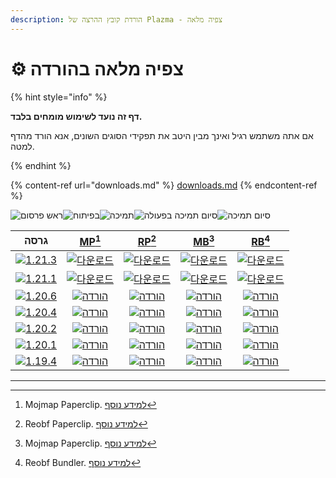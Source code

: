 ```yaml
---
description: הורדת קובץ ההרצה של Plazma - צפיה מלאה
---
```


# ⚙️ צפיה מלאה בהורדה

{% hint style="info" %}

**דף זה נועד לשימוש מומחים בלבד.**

אם אתה משתמש רגיל ואינך מבין היטב את תפקידי הסוגים השונים,
אנא הורד מהדף למטה.

{% endhint %}

{% content-ref url="downloads.md" %}
[downloads.md](downloads.md)
{% endcontent-ref %}

[wtr]: <https://badge.plazmamc.org/0/בהמתין לשחרור>

![ראש פרסום][wtr]![בפיתוח](https://badge.plazmamc.org/1/בפיתוח)![תמיכה](https://badge.plazmamc.org/2/תמיכה)![סיום תמיכה בפעולה](https://badge.plazmamc.org/6/סיום%20תמיכה%20בפעולה)![סיום תמיכה](https://badge.plazmamc.org/4/סיום%20תמיכה)

|                                        גרסה                                       |                           [MP](#user-content-fn-1)[^1]                           |                           [RP](#user-content-fn-2)[^2]                           |                           [MB](#user-content-fn-3)[^3]                           |                           [RB](#user-content-fn-4)[^4]                           |
| :-------------------------------------------------------------------------------: | :------------------------------------------------------------------------------: | :------------------------------------------------------------------------------: | :------------------------------------------------------------------------------: | :------------------------------------------------------------------------------: |
| [![1.21.3](https://badge.plazmamc.org/1/1.21.3)](https://git.plazmamc.org/1.21.3) |  [![다운로드](https://badge.plazmamc.org/1/다운로드)](https://dl.plazmamc.org/1.21.3/0)  |  [![다운로드](https://badge.plazmamc.org/1/다운로드)](https://dl.plazmamc.org/1.21.3/1)  |  [![다운로드](https://badge.plazmamc.org/1/다운로드)](https://dl.plazmamc.org/1.21.3/2)  |  [![다운로드](https://badge.plazmamc.org/1/다운로드)](https://dl.plazmamc.org/1.21.3/3)  |
| [![1.21.1](https://badge.plazmamc.org/6/1.21.1)](https://git.plazmamc.org/1.21.1) |  [![다운로드](https://badge.plazmamc.org/1/다운로드)](https://dl.plazmamc.org/1.21.1/0)  |  [![다운로드](https://badge.plazmamc.org/1/다운로드)](https://dl.plazmamc.org/1.21.1/1)  |  [![다운로드](https://badge.plazmamc.org/1/다운로드)](https://dl.plazmamc.org/1.21.1/2)  |  [![다운로드](https://badge.plazmamc.org/1/다운로드)](https://dl.plazmamc.org/1.21.1/3)  |
| [![1.20.6](https://badge.plazmamc.org/2/1.20.6)](https://git.plazmamc.org/1.20.6) | [![הורדה](https://badge.plazmamc.org/1/הורדה)](https://dl.plazmamc.org/1.20.6/0) | [![הורדה](https://badge.plazmamc.org/1/הורדה)](https://dl.plazmamc.org/1.20.6/1) | [![הורדה](https://badge.plazmamc.org/1/הורדה)](https://dl.plazmamc.org/1.20.6/2) | [![הורדה](https://badge.plazmamc.org/1/הורדה)](https://dl.plazmamc.org/1.20.6/3) |
| [![1.20.4](https://badge.plazmamc.org/6/1.20.4)](https://git.plazmamc.org/1.20.4) | [![הורדה](https://badge.plazmamc.org/1/הורדה)](https://dl.plazmamc.org/1.20.4/0) | [![הורדה](https://badge.plazmamc.org/1/הורדה)](https://dl.plazmamc.org/1.20.4/1) | [![הורדה](https://badge.plazmamc.org/1/הורדה)](https://dl.plazmamc.org/1.20.4/2) | [![הורדה](https://badge.plazmamc.org/1/הורדה)](https://dl.plazmamc.org/1.20.4/3) |
| [![1.20.2](https://badge.plazmamc.org/4/1.20.2)](https://git.plazmamc.org/1.20.2) | [![הורדה](https://badge.plazmamc.org/1/הורדה)](https://dl.plazmamc.org/1.20.2/0) | [![הורדה](https://badge.plazmamc.org/1/הורדה)](https://dl.plazmamc.org/1.20.2/1) | [![הורדה](https://badge.plazmamc.org/1/הורדה)](https://dl.plazmamc.org/1.20.2/2) | [![הורדה](https://badge.plazmamc.org/1/הורדה)](https://dl.plazmamc.org/1.20.2/3) |
| [![1.20.1](https://badge.plazmamc.org/4/1.20.1)](https://git.plazmamc.org/1.20.1) | [![הורדה](https://badge.plazmamc.org/1/הורדה)](https://dl.plazmamc.org/1.20.1/0) | [![הורדה](https://badge.plazmamc.org/1/הורדה)](https://dl.plazmamc.org/1.20.1/1) | [![הורדה](https://badge.plazmamc.org/1/הורדה)](https://dl.plazmamc.org/1.20.1/2) | [![הורדה](https://badge.plazmamc.org/1/הורדה)](https://dl.plazmamc.org/1.20.1/3) |
| [![1.19.4](https://badge.plazmamc.org/4/1.19.4)](https://git.plazmamc.org/1.19.4) | [![הורדה](https://badge.plazmamc.org/1/הורדה)](https://dl.plazmamc.org/1.19.4/0) | [![הורדה](https://badge.plazmamc.org/1/הורדה)](https://dl.plazmamc.org/1.19.4/1) | [![הורדה](https://badge.plazmamc.org/1/הורדה)](https://dl.plazmamc.org/1.19.4/2) | [![הורדה](https://badge.plazmamc.org/1/הורדה)](https://dl.plazmamc.org/1.19.4/3) |

***

[^1]: Mojmap Paperclip. [למידע נוסף](../administration/getting-started#id-2)

[^2]: Reobf Paperclip. [למידע נוסף](../administration/getting-started#id-2)

[^3]: Mojmap Paperclip. [למידע נוסף](../administration/getting-started#id-2)

[^4]: Reobf Bundler. [למידע נוסף](../administration/getting-started#id-2)
